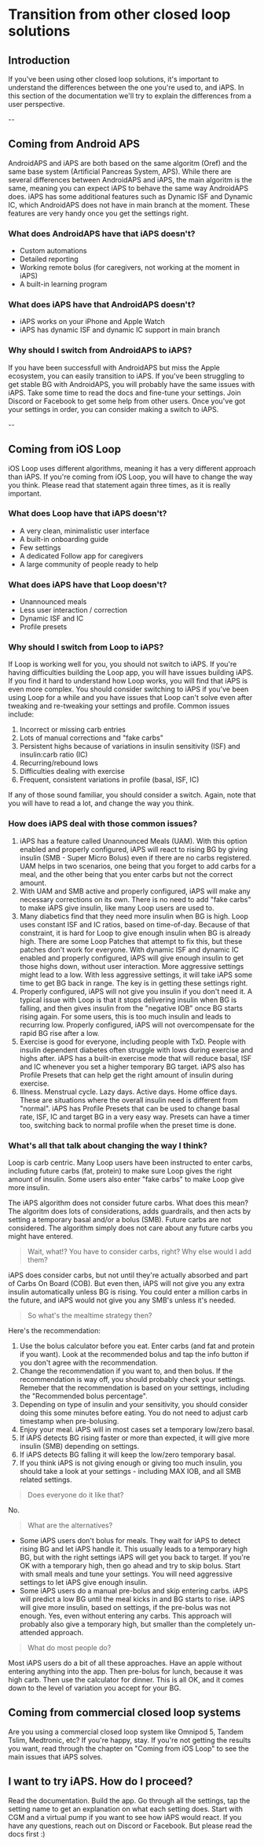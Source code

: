 # Transition from other closed loop solutions

## Introduction
If you've been using other closed loop solutions, it's important to understand the differences between the one you're used to, and iAPS. 
In this section of the documentation we'll try to explain the differences from a user perspective.

--

## Coming from Android APS
AndroidAPS and iAPS are both based on the same algoritm (Oref) and the same base system (Artificial Pancreas System, APS). While there are several differences between AndroidAPS and iAPS, the main algoritm is the same, 
meaning you can expect iAPS to behave the same way AndroidAPS does. iAPS has some additional features such as Dynamic ISF and Dynamic IC, which AndroidAPS does not have in main branch at the moment. These features are very handy 
once you get the settings right.

### What does AndroidAPS have that iAPS doesn't?

* Custom automations
* Detailed reporting
* Working remote bolus (for caregivers, not working at the moment in iAPS)
* A built-in learning program

### What does iAPS have that AndroidAPS doesn't?

* iAPS works on your iPhone and Apple Watch
* iAPS has dynamic ISF and dynamic IC support in main branch

### Why should I switch from AndroidAPS to iAPS?
If you have been successfull with AndroidAPS but miss the Apple ecosystem, you can easily transition to iAPS. If you've been struggling to get stable BG with AndroidAPS, you will probably have the same issues with iAPS.
Take some time to read the docs and fine-tune your settings. Join Discord or Facebook to get some help from other users. Once you've got your settings in order, you can consider making a switch to iAPS.

--

## Coming from iOS Loop
iOS Loop uses different algorithms, meaning it has a very different approach than iAPS. If you're coming from iOS Loop, you will have to change the way you think. Please read that statement again three times, as it is really important.

### What does Loop have that iAPS doesn't?

* A very clean, minimalistic user interface
* A built-in onboarding guide
* Few settings
* A dedicated Follow app for caregivers
* A large community of people ready to help

### What does iAPS have that Loop doesn't?

* Unannounced meals
* Less user interaction / correction
* Dynamic ISF and IC
* Profile presets

### Why should I switch from Loop to iAPS?
If Loop is working well for you, you should not switch to iAPS. If you're having difficulties building the Loop app, you will have issues building iAPS. If you find it hard to understand how Loop works, you will find that iAPS is even more complex.
You should consider switching to iAPS if you've been using Loop for a while and you have issues that Loop can't solve even after tweaking and re-tweaking your settings and profile. Common issues include:

1. Incorrect or missing carb entries
2. Lots of manual corrections and "fake carbs"
3. Persistent highs because of variations in insulin sensitivity (ISF) and insulin:carb ratio (IC)
4. Recurring/rebound lows
5. Difficulties dealing with exercise
6. Frequent, consistent variations in profile (basal, ISF, IC)

If any of those sound familiar, you should consider a switch. Again, note that you will have to read a lot, and change the way you think.

### How does iAPS deal with those common issues?

1. iAPS has a feature called Unannounced Meals (UAM). With this option enabled and properly configured, iAPS will react to rising BG by giving insulin (SMB - Super Micro Bolus) even if there are no carbs registered. UAM helps in two scenarios, one being that you forget to add carbs for a meal, and the other being that you enter carbs but not the correct amount.
2. With UAM and SMB active and properly configured, iAPS will make any necessary corrections on its own. There is no need to add "fake carbs" to make iAPS give insulin, like many Loop users are used to.
3. Many diabetics find that they need more insulin when BG is high. Loop uses constant ISF and IC ratios, based on time-of-day. Because of that constraint, it is hard for Loop to give enough insulin when BG is already high. There are some Loop Patches that attempt to fix this, but these patches don't work for everyone. With dynamic ISF and dynamic IC enabled and properly configured, iAPS will give enough insulin to get those highs down, without user interaction. More aggressive settings might lead to a low. With less aggressive settings, it will take iAPS some time to get BG back in range. The key is in getting these settings right.
4. Properly configured, iAPS will not give you insulin if you don't need it. A typical issue with Loop is that it stops delivering insulin when BG is falling, and then gives insulin from the "negative IOB" once BG starts rising again. For some users, this is too much insulin and leads to recurring low. Properly configured, iAPS will not overcompensate for the rapid BG rise after a low.
5. Exercise is good for everyone, including people with TxD. People with insulin dependent diabetes often struggle with lows during exercise and highs after. iAPS has a built-in exercise mode that will reduce basal, ISF and IC whenever you set a higher temporary BG target. iAPS also has Profile Presets that can help get the right amount of insulin during exercise.
6. Illness. Menstrual cycle. Lazy days. Active days. Home office days. These are situations where the overall insulin need is different from "normal". iAPS has Profile Presets that can be used to change basal rate, ISF, IC and target BG in a very easy way. Presets can have a timer too, switching back to normal profile when the preset time is done.

### What's all that talk about changing the way I think?

Loop is carb centric. Many Loop users have been instructed to enter carbs, including future carbs (fat, protein) to make sure Loop gives the right amount of insulin. Some users also enter "fake carbs" to make Loop give more insulin.

The iAPS algorithm does not consider future carbs. What does this mean? The algoritm does lots of considerations, adds guardrails, and then acts by setting a temporary basal and/or a bolus (SMB). Future carbs are not considered. The algorithm simply does not care about any future carbs you might have entered.

> Wait, what!? You have to consider carbs, right? Why else would I add them?

iAPS does consider carbs, but not until they're actually absorbed and part of Carbs On Board (COB). But even then, iAPS will not give you any extra insulin automatically unless BG is rising. You could enter a million carbs in the future, and iAPS would not give you any SMB's unless it's needed.

> So what's the mealtime strategy then?

Here's the recommendation:

1. Use the bolus calculator before you eat. Enter carbs (and fat and protein if you want). Look at the recommended bolus and tap the info button if you don't agree with the recommendation. 
2. Change the recommendation if you want to, and then bolus. If the recommendation is way off, you should probably check your settings. Remeber that the recommendation is based on your settings, including the "Recommended bolus percentage".
3. Depending on type of insulin and your sensitivity, you should consider doing this some minutes before eating. You do not need to adjust carb timestamp when pre-bolusing.
4. Enjoy your meal. iAPS will in most cases set a temporary low/zero basal.
5. If iAPS detects BG rising faster or more than expected, it will give more insulin (SMB) depending on settings.
6. If iAPS detects BG falling it will keep the low/zero temporary basal.
7. If you think iAPS is not giving enough or giving too much insulin, you should take a look at your settings - including MAX IOB, and all SMB related settings.

> Does everyone do it like that?

No. 

> What are the alternatives?

* Some iAPS users don't bolus for meals. They wait for iAPS to detect rising BG and let iAPS handle it. This usually leads to a temporary high BG, but with the right settings iAPS will get you back to target. If you're OK with a temporary high, then go ahead and try to skip bolus. Start with small meals and tune your settings. You will need aggressive settings to let iAPS give enough insulin.
* Some iAPS users do a manual pre-bolus and skip entering carbs. iAPS will predict a low BG until the meal kicks in and BG starts to rise. iAPS will give more insulin, based on settings, if the pre-bolus was not enough. Yes, even without entering any carbs. This approach will probably also give a temporary high, but smaller than the completely un-attended approach.

> What do most people do?

Most iAPS users do a bit of all these approaches. Have an apple without entering anything into the app. Then pre-bolus for lunch, because it was high carb. Then use the calculator for dinner. This is all OK, and it comes down to the level of variation you accept for your BG. 

## Coming from commercial closed loop systems

Are you using a commercial closed loop system like Omnipod 5, Tandem Tslim, Medtronic, etc? If you're happy, stay. If you're not getting the results you want, read through the chapter on "Coming from iOS Loop" to see the main issues that iAPS solves.

## I want to try iAPS. How do I proceed?

Read the documentation. 
Build the app. 
Go through all the settings, tap the setting name to get an explanation on what each setting does.
Start with CGM and a virtual pump if you want to see how iAPS would react.
If you have any questions, reach out on Discord or Facebook. But please read the docs first :)



